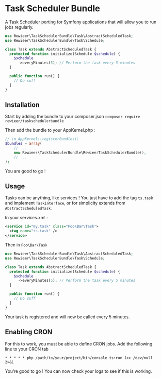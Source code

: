 # Task Scheduler Bundle

A [Task Scheduler](https://laravel.com/docs/master/scheduling) porting for Symfony applications that
will allow you to run jobs regularly.

```php
use Rewieer\TaskSchedulerBundle\Task\AbstractScheduledTask;
use Rewieer\TaskSchedulerBundle\Task\Schedule;

class Task extends AbstractScheduledTask {
  protected function initialize(Schedule $schedule) {
    $schedule
      ->everyMinutes(5); // Perform the task every 5 minutes
  }

  public function run() {
    // Do suff
  }
}
```

## Installation

Start by adding the bundle to your composer.json
`composer require rewieer/taskschedulerbundle`

Then add the bundle to your AppKernel.php :
```php
// in AppKernel::registerBundles()
$bundles = array(
    // ...
    new Rewieer\TaskSchedulerBundle\RewieerTaskSchedulerBundle(),
    // ...
);
```

You are good to go !

## Usage
Tasks can be anything, like services ! You just have to add the tag `ts.task` and implement 
`TaskInterface`, or for simplicity extends from `AbstractScheduledTask`.

In your services.xml : 
```xml
<service id="my.task" class="Foo\Bar\Task">
  <tag name="ts.task" />
</service>
```

Then in `Foo\Bar\Task`
```php
use Rewieer\TaskSchedulerBundle\Task\AbstractScheduledTask;
use Rewieer\TaskSchedulerBundle\Task\Schedule;

class Task extends AbstractScheduledTask {
  protected function initialize(Schedule $schedule) {
    $schedule
      ->everyMinutes(5); // Perform the task every 5 minutes
  }

  public function run() {
    // Do suff
  }
}
```

Your task is registered and will now be called every 5 minutes.

## Enabling CRON

For this to work, you must be able to define CRON jobs. Add the following line to your CRON tab

`* * * * * php /path/to/your/project/bin/console ts:run 1>> /dev/null 2>&1`

You're good to go ! You can now check your logs to see if this is working.
